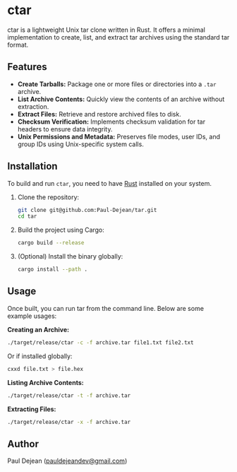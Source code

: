 # ctar

ctar is a lightweight Unix tar clone written in Rust. It offers a minimal implementation to create, list, and extract tar archives using the standard tar format.

## Features

- **Create Tarballs:** Package one or more files or directories into a `.tar` archive.
- **List Archive Contents:** Quickly view the contents of an archive without extraction.
- **Extract Files:** Retrieve and restore archived files to disk.
- **Checksum Verification:** Implements checksum validation for tar headers to ensure data integrity.
- **Unix Permissions and Metadata:** Preserves file modes, user IDs, and group IDs using Unix-specific system calls.

## Installation

To build and run `ctar`, you need to have [Rust](https://www.rust-lang.org/) installed on your system.

1. Clone the repository:

   ```bash
   git clone git@github.com:Paul-Dejean/tar.git
   cd tar
   ```

2. Build the project using Cargo:

   ```bash
   cargo build --release
   ```

3. (Optional) Install the binary globally:

   ```bash
   cargo install --path .
   ```

## Usage

Once built, you can run tar from the command line. Below are some example usages:

**Creating an Archive:**

```bash
./target/release/ctar -c -f archive.tar file1.txt file2.txt
```

Or if installed globally:

```bash
cxxd file.txt > file.hex
```

**Listing Archive Contents:**

```bash
./target/release/ctar -t -f archive.tar
```

**Extracting Files:**

```bash
./target/release/ctar -x -f archive.tar
```

## Author

Paul Dejean (pauldejeandev@gmail.com)
